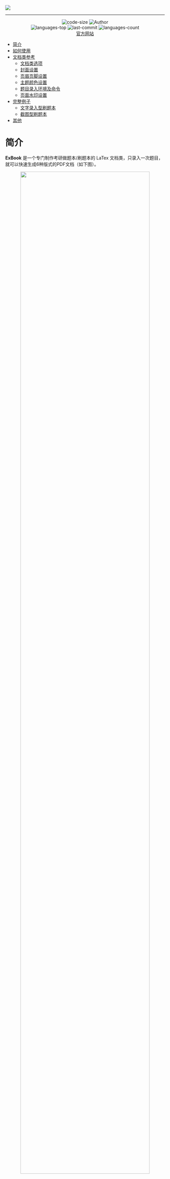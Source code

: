 ![](./README.IMAGE/logo-header.png)

---


<div align="center">
<img src="https://img.shields.io/github/languages/code-size/ExBook/ExBook" alt="code-size" />
    <img src="https://img.shields.io/badge/Author-ExBook-orange" alt="Author" />
    </br>
    <img src="https://img.shields.io/github/languages/top/ExBook/ExBook?color=yellow" alt="languages-top" />
    <img src="https://img.shields.io/github/last-commit/ExBook/ExBook" alt="last-commit" />
    <img src="https://img.shields.io/github/languages/count/ExBook/ExBook" alt="languages-count" />
</div>

<div align="center">
    <a href="https://exbook.github.io/">官方网站</a>
</div>

<!-- toc -->
- [简介](#简介)
- [如何使用](#如何使用)
- [文档类参考](#文档类参考)
  - [文档类选项](#文档类选项)
  - [封面设置](#封面设置)
  - [页眉页脚设置](#页眉页脚设置)
  - [主题颜色设置](#主题颜色设置)
  - [题目录入环境及命令](#题目录入环境及命令)
  - [页面水印设置](#页面水印设置)
- [完整例子](#完整例子)
  - [文字录入型刷题本](#文字录入型刷题本)
  - [截图型刷题本](#截图型刷题本)
- [其他](#其他)


# 简介
**ExBook** 是一个专门制作考研做题本/刷题本的 LaTex 文档类，只录入一次题目，就可以快速生成6种版式的PDF文档（如下图）。

<!-- 
<img src="./README.IMAGE/1.png" width="70%">
<img src="./README.IMAGE/2.png" width="70%"> -->
<div align="center">
    <img src="./README.IMAGE/1.png" width="90%">
    <img src="./README.IMAGE/2.png" width="90%">
</div>

**功能特点：**
1. 录入一次题目，就可以生成6种版式（A4紧凑版、A4标准版、A4宽松版、A4单题版、横版Pad版、竖版Pad版）的PDF文档，无需手动修改任何格式；
2. 支持制作**文字录入型刷题本**以及**截图型刷题本**；
3. 支持选择题选项自动排版，可根据选项的文字长度自动排列选项；
4. 极简自定义封面、页眉、页脚等，极简插入图片，无需关注复杂的 LaTex 代码；
5. 提供12种美观易用的颜色主题，包含4种经典主题以及8种个性主题；
6. 支持自定义添加水印，包含**行内文字水印**以及**全局页面水印**；
7. Pad版（横版Pad版、竖版Pad版）下支持深色模式；
8. 支持成组自定义题目编号和标签样式，并支持组内单个题目编号的重定义；
9. 支持代码高亮。

# 如何使用
1. 在 overleaf 上在线使用 ExBook
2. 在本地使用 ExBook

具体教程见：[官方网站](https://exbook.github.io/)

注意：使用此项目需要一点 Latex 基础！

# 文档类参考

## 文档类选项
**字体选项（建议使用 `fandol`）：**
* `adobe`：使用 adobe 字体
* `ubuntu`：使用 ubuntu 字体
* `windows`：使用 windows 字体
* `fandol`：使用 fandol 字体，随 texlive 默认安装
* `mac`：使用 mac 字体

**版式选项：**
* `standard`：A4 标准版。每个题目有一定空隙（大概3cm左右），每道题目的内容会强制在同一页，对于选择题而言，题目和选项不会跨业出现；
* `loose`：A4宽松版。每页会有 2 题，对于较长的题目，会自动占用一页；
* `compact`：A4紧凑版。题目间无任何空隙；
* `single`：A4单题版。一页只会出现一题；
* `padl`：横版Pad版。平板刷题，一页一题，适合小题（选择题和填空题）；
* `padp`：竖版Pad版。平板刷题，一页一题，适合大题。

**其他选项：**
* `printmode`：只在A4版下有效，可生成适合双面打印的文档
* `water`：是否显示全局页面水印（水印图片可在配置文件中自定义，水印将显示在页面右下角）
* `online`：在封面显示在线文档链接
* `darkmode`：深色模式（只在Pad版下生效，其他版式下不要用）
* `notocnum`：不显示章节数字编号
* `showmark`：显示页脚标签（A4版式下显示在左右页脚、Pad版式下显示在页面右上方小字位置）

## 封面设置
打开 `config.tex`，以下配置项可自定义封面内容：
```latex
% 封面设置
\CoverImg{img/cover.jpg} % 封面图片
\PreTitle{ExBook · 刷题本模板} % 前置标题
\Title{此处填写主标题} % 主标题
\TitleDescription{此处填写副标题} % 副标题
\TypeOne{A4紧凑版} % A4紧凑版下的类型标识
\TypeTwo{A4标准版} % A4标准版下的类型标识
\TypeThree{横版Pad版} % 横版Pad版下的类型标识
\TypeFour{A4宽松版} % A4宽松版下的类型标识
\TypeFive{A4单题版} % A4单题版下的类型标识
\TypeSix{竖版Pad版} % 竖版Pad版下的类型标识
\motto{你这个年龄是怎么睡得着觉的} % 封面座右铭
\Creator{研小布} % 制作人
\UpdateTime{\today} % 更新时间
\OnlineCheckUrl{https://github.com/ExBook/ExBook} % 在线勘误文档地址
```
说明如下：
![](./README.IMAGE/3.png)

## 页眉页脚设置
打开 `config.tex`，以下配置项可自定义页眉页脚：
```latex
% 页眉页脚设置
\Lhead{左侧页眉文本} % 左页眉 
\Chead{中间页眉文本} % 中页眉、平板模式（padl或padp）下页眉中间的文字
\Rhead{右侧页眉文本} % 右页眉、平板模式（padl或padp）下页眉右侧的文字
\LheadC{公众号·研小布·} % 平板模式（padl或padp）下页眉左侧的文字
```

## 主题颜色设置
打开 `config.tex`，以下配置项可自定义颜色主题（默认为`\blue`）：
```latex
\setThemeColor{\blue}
```

ExBook 提供4种经典颜色和8种个性颜色。

1. 4种经典颜色主题

    <img src="./README.IMAGE/classicColor.png" width="70%">

    如果你是一个专门制作做题本/刷题本的博主，那么建议选择这四种经典颜色。

2. 8种个性颜色主题

    <img src="./README.IMAGE/personalColor.png" width="70%">

    这八种个性颜色分别来自八种常见的MBTI人格的代表色，可以选择你自己喜欢的颜色。
## 题目录入环境及命令

1. 题组环境
   ```latex
   \begin{qitems}

   \end{qitems}
   ```
   
   环境选项：
   * `unshow`：环境内不显示题目编号
   * `unreset`：环境内不重置题目编号（默认重置）
   * `prefix`：自定义题目编号前缀，比如`prefix=（`
   * `suffix`：自定义题目编号后缀，比如`suffix=）`
   * `optprefix`：自定义环境内选择题选项编号前缀，比如`optprefix=(`
   * `optsuffix`：自定义环境内选择题选项编号后缀，比如`optsuffix=(`
2. 题目环境
   ```latex
   \begin{bbox}

   \end{bbox}
   ```
3. 题目命令
    ```latex
   \qitem 题目内容
   ```
   
   命令选项：
   * `\qitem["text"]`，`"text"`会出现在题目编号前缀的前面
4. 小问环境
   ```latex
    \begin{subqitems}
            \subqitem 第一小问
            \subqitem 第二小问
    \end{subqitems}
   ```
5. 选择题选项命令
   ```latex
    \threechoices{选项内容}{选项内容}{选项内容}         % 三个选项
    \fourchoices{选项内容}{选项内容}{选项内容}{选项内容}        % 四个选项
    \fivechoices{选项内容}{选项内容}{选项内容}{选项内容}{选项内容}      % 五个选项
    \sixchoices{选项内容}{选项内容}{选项内容}{选项内容}{选项内容}{选项内容}{选项内容}   % 六个选项
   ```
6. 代码高亮环境
   ```latex
   \begin{lstlisting}
    此处输入代码
   \end{lstlisting}
   ```
7. 其他命令
   * 空括号（英文和中文）
    ```latex
    \blankbox % 中文空括号
    \eblankbox % 英文空括号
    ```
   * 空下划线
    ```latex
    \blankline % 空下划线
    ```
   * 文字水印命令
    ```latex
    \textwater % 文字水印的内容在 config.tex 中自定义
    ```
   * 插入题目图片命令
    ```latex
    \imgin[0.2]{l}{fig/img01.png} % 第一个参数为缩放比例，第二个参数为图片位置（不填默认居中，l靠左，r靠右）第二个参数为图片路径
    ```
   * 答案页指示命令
    ```latex
    \qanswerloc{10} % 将会显示 “此部分答案见原书 P10”
    ```

## 页面水印设置
打开 `config.tex`，以下配置项可自定义全局页面水印：
```latex
\TextWater{【微信公众号·研小布】} % 行内文字水印 
\WaterImg{img/water.png} % 图片水印 出现在页面的右下角
```

# 完整例子

## 文字录入型刷题本
`example_text_type.tex`
```latex
% 使用 ExBook 文档类，并传递选项
\documentclass[standard]{ExBook} 
 
\begin{document}

% 加载配置  
\include{config}

% 加载封面
\maketitle 
 
% 加载声明
\include{contents/pre} 

% 加载广告
\include{contents/print}

\setcounter{page}{1}
\tableofcontents 
    
\clearpage 

\section{文字录入型做题本第一章}
\subsection{文字录入型做题本第一章第1节}\qanswerloc{10}

\begin{qitems}

    \begin{bbox}
        \qitem 设$f(x)$满足$2f(x)+f(1-x)=x^2 abc$，则$ \displaystyle\sum \limits_{n}^{0}f(x)=\blankline.$
    \end{bbox}

    \begin{bbox}
        \qitem   设$f(x)=2x+\sqrt{x^{2}+2x+1}$，$g(x)=
        \begin{cases}
        x+2, & x\geqslant0, \\
        x-1, & x<0,  
        \end{cases}$，则$g[f(x)]= \blankline$.
    \end{bbox}

    \begin{bbox}
        \qitem   设某项目用于 发和宣传 总成本为$a$万元 当 发和宣传所 成本分别为$x$万元和 $y$ 万元时， 收益为$R=2x^{\frac{1}{3}}y^{\frac{1}{2}}$万元,则收 最大时，研发所用成本为\blankline.
    \end{bbox}

    \begin{bbox}
        \qitem   已知 $\lim\limits_{x\to0}\dfrac{f(x)}{x}$ 存在，且函数
        $$f(x)=\ln(1+x)+2x\bullet\lim_{x\to0}\frac{f(x)}{\sin x}$$
        则$\lim\limits_{x\to0}\dfrac{f(x)}{x}=$ \blankline.
    \end{bbox}

    \begin{bbox}
        \qitem  可以用\blankbox 定义一个完整的数据结构。\textwater
        \fourchoices{数据元素}{数据对象}{数据关系}{抽象数据类型}     
    \end{bbox}

    \begin{bbox}
        \qitem   若某算法的空间复杂度为$O(1)$，则表示该算法\blankbox 。
        \fourchoices
        {不需要任何辅助空间}
        {所需辅助空间大小与问题规模$n$无关}
        {不需要任何空间}
        {所需空间大小与问题规模$n$无关}
    \end{bbox}
\end{qitems}

\subsection{文字录入型做题本第一章第2节}
\qanswerloc{15}

\begin{qitems}

    \begin{bbox}
        \qitem   下列关于时间复杂度的函数中，时间复杂度最小的是\blankbox 。
        \fourchoices
        {$T_1(n)=n\log_2n +5000n$}
        {$T_2(n)=n^2 - 800n$}
        {$T_3(n)=n\log_2n - 6000n$}
        {$T_4(n)=20000\log_2n$}
    \end{bbox}

    \begin{bbox}
        \qitem   【2017 统考真题】 下列函数的时间复杂度是 \blankbox 。
        \begin{lstlisting}
    int func(int n){
        int i=0, sum=0;
        while(sum<n) sum += ++i;
        return i; 
    }
        \end{lstlisting}
        \fourchoices{$O(\log n)$}{$O(n^{\frac{1}{2}})$}{$O(n)$}{$O(n\log n)$}
    \end{bbox}

\end{qitems}

\section{文字录入型做题本第二章（长标题测试长标题测试）}
\subsection{文字录入型做题本第二章第1节（长标题测试长标题测试）}
\qanswerloc{20}

\begin{qitems}
    
    \begin{bbox}
        \qitem  已知曲线$L:y=\ln\sqrt{x}(2\leqslant x\leqslant4)$，在$L$ 上的任意点$P(x,y)$作切线，记切线与曲线$L$在 $2\leqslant x\leqslant4$
        时所围成的有界区域的面积为$S$.
        \begin{subqitems}
            \subqitem 求一点$P_0$，使上述面积$S$关于$x$的变化率为零；
            \subqitem 当点$P(x,y)$在曲线上移动至$(\mathrm{e},\dfrac{1}{2})$时，横坐标关于时间的变化率为1，求此时面积关于时间的变化率$\dfrac{\mathrm{d}S}{\mathrm{d}t}.$
        \end{subqitems}
    \end{bbox}

    \begin{bbox}
        \qitem 以 $yOz$ 面上的平面曲线段$y=f(z)(z\geqslant0)$ 绕$z$轴旋转一周所成旋转曲面与xOy 面围成一个无上盖容器(见图)，现以 3 cm$^3/$s 的速率把水注人容器内，水面的面积以$\pi$ c$m^2$/ s 的速率增大.已知容器底面积为 16$\pi$ c$m^2$,求曲线$y=f(z)$的方程.
        \imgin[0.4]{}{fig/fig01.png}
    \end{bbox}

    \begin{bbox}
        \qitem   分析以下各程序段， 求出算法的时间复杂度.
        \begin{lstlisting}[escapeinside={(*@}{@*)}]
    (*@\ding{172}:@*)
    i=1; k=0;
    while(i<n-1){
        k=k+10*i;
        i++;
    }

    (*@\ding{173}:@*)
    y=0;
    while((y+1)*(y+1)<=n)
    y=y+1;

    (*@\ding{174}:@*)
    for(i=0;i<n;i++)
        for(j=0;j<m;j++)
            a[i][j]=0;
    
        
        \end{lstlisting}
    \end{bbox}

    \begin{bbox}
        \qitem   【2011 统考真题】一个长度为 $L$（$L\geqslant 1$ ）的升序序列$ S$, 处在第$\lceil L/2\rceil $个位置的数称为 $S$
        的中位数。例如，若序列 $S_1$=（11,13,15,17,19）, 则 $S_1$的中位数是 15, 两 个序列的中位
        数是含它们所有元素的升序序列的中位数。例如，若 $S_2$ =（2,4,6,8,20）, 则$S_1$和$S_2$的中
        位数是 11。现在有两 个等长升序序列$A$和$B$, 试设计一个在时间和空间两 方面都尽可能
        高效的算法，找出两个序列 $A$和$B$的中位数。要求：
        \begin{subqitems}
            \subqitem 给出算法的基本设计思想
            \subqitem  根据设计思想，采用 C 或 C++或 Java 语言描述算法，关键之处给出注释
            \subqitem 说明你所设计算法的时间复杂度和空间复杂度
        \end{subqitems}
    \end{bbox}

\end{qitems}

\end{document}
```

## 截图型刷题本
`example_image_type.tex`
```latex
% 使用 ExBook 文档类，并传递选项
\documentclass[padl]{ExBook} 

\begin{document} 

% 加载配置
\include{config}

% 加载封面
\maketitle 

% 加载声明
\include{contents/pre} 

% 加载广告
\include{contents/print}

\setcounter{page}{1}
\tableofcontents 
    
\clearpage 

\section{截图型刷题本第一章}
\subsection{截图型刷题本第一章第1节}
\qanswerloc{10}

\begin{qitems}
    \insertimg{1}{3}{0.30}{l}{split-images/}
\end{qitems} 

\subsection{截图型刷题本第一章第2节}
\qanswerloc{20}

\begin{qitems}
    \insertimg{4}{6}{0.30}{l}{split-images/}
\end{qitems}
 
\section{截图型刷题本第二章}
\subsection{截图型刷题本第二章第1节}
\qanswerloc{30}

\begin{qitems}
    \insertimg{7}{8}{0.30}{l}{split-images/}
\end{qitems}

\subsection{截图型刷题本第二章第2节}
\qanswerloc{40}

\begin{qitems}
    \insertimg{9}{10}{0.30}{l}{split-images/}
\end{qitems}

\end{document}
```

# 其他
示例封面图片来自 [https://wallhaven.cc/](https://wallhaven.cc/)，如有侵权，请联系删除！

